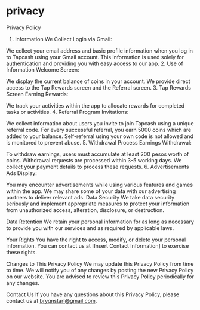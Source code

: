 # privacy
Privacy Policy

1. Information We Collect
Login via Gmail:

We collect your email address and basic profile information when you log in to Tapcash using your Gmail account. This information is used solely for authentication and providing you with easy access to our app.
2. Use of Information
Welcome Screen:

We display the current balance of coins in your account.
We provide direct access to the Tap Rewards screen and the Referral screen.
3. Tap Rewards Screen
Earning Rewards:

We track your activities within the app to allocate rewards for completed tasks or activities.
4. Referral Program
Invitations:

We collect information about users you invite to join Tapcash using a unique referral code.
For every successful referral, you earn 5000 coins which are added to your balance.
Self-referral using your own code is not allowed and is monitored to prevent abuse.
5. Withdrawal Process
Earnings Withdrawal:

To withdraw earnings, users must accumulate at least 200 pesos worth of coins.
Withdrawal requests are processed within 3-5 working days. We collect your payment details to process these requests.
6. Advertisements
Ads Display:

You may encounter advertisements while using various features and games within the app. We may share some of your data with our advertising partners to deliver relevant ads.
Data Security
We take data security seriously and implement appropriate measures to protect your information from unauthorized access, alteration, disclosure, or destruction.

Data Retention
We retain your personal information for as long as necessary to provide you with our services and as required by applicable laws.

Your Rights
You have the right to access, modify, or delete your personal information. You can contact us at [Insert Contact Information] to exercise these rights.

Changes to This Privacy Policy
We may update this Privacy Policy from time to time. We will notify you of any changes by posting the new Privacy Policy on our website. You are advised to review this Privacy Policy periodically for any changes.

Contact Us
If you have any questions about this Privacy Policy, please contact us at bryqnstarl@gmail.com.
